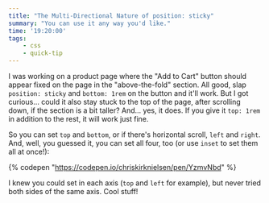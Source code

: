 ```yaml
---
title: "The Multi-Directional Nature of position: sticky"
summary: "You can use it any way you'd like."
time: '19:20:00'
tags:
    - css
    - quick-tip
---
```


I was working on a product page where the "Add to Cart" button should appear fixed on the page in the "above-the-fold" section. All good, slap `position: sticky` and `bottom: 1rem` on the button and it'll work. But I got curious… could it also stay stuck to the top of the page, after scrolling down, if the section is a bit taller? And… yes, it does. If you give it `top: 1rem` in addition to the rest, it will work just fine.

So you can set `top` and `bottom`, or if there's horizontal scroll, `left` and `right`. And, well, you guessed it, you can set all four, too (or use `inset` to set them all at once!):

{% codepen "https://codepen.io/chriskirknielsen/pen/YzmvNbd" %}

I knew you could set in each axis (`top` and `left` for example), but never tried both sides of the same axis. Cool stuff!